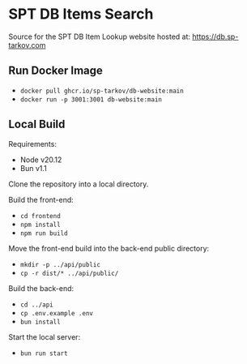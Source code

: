 # SPT DB Items Search

Source for the SPT DB Item Lookup website hosted at:
https://db.sp-tarkov.com

## Run Docker Image

- `docker pull ghcr.io/sp-tarkov/db-website:main`
- `docker run -p 3001:3001 db-website:main`

## Local Build

Requirements:
- Node v20.12
- Bun v1.1

Clone the repository into a local directory.

Build the front-end:
- `cd frontend`
- `npm install`
- `npm run build`

Move the front-end build into the back-end public directory:
- `mkdir -p ../api/public`
- `cp -r dist/* ../api/public/`

Build the back-end:
- `cd ../api`
- `cp .env.example .env`
- `bun install`

Start the local server:
- `bun run start`
